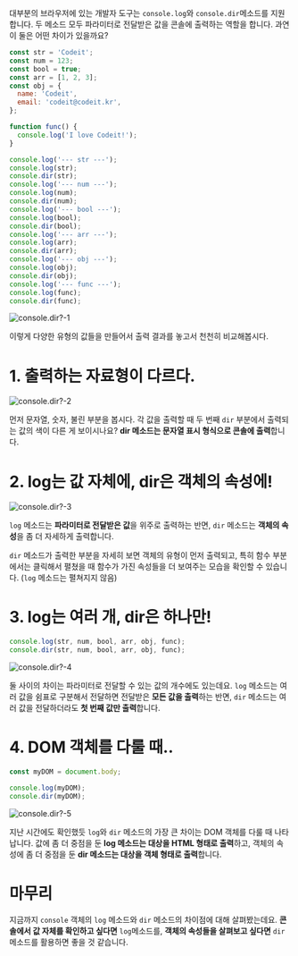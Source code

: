 ﻿대부분의 브라우저에 있는 개발자 도구는 `console.log`와 `console.dir`메소드를 지원합니다. 두 메소드 모두 파라미터로 전달받은 값을 콘솔에 출력하는 역할을 합니다. 과연 이 둘은 어떤 차이가 있을까요?

```js
const str = 'Codeit';
const num = 123;
const bool = true;
const arr = [1, 2, 3];
const obj = {
  name: 'Codeit',
  email: 'codeit@codeit.kr',
};

function func() {
  console.log('I love Codeit!');
}

console.log('--- str ---');
console.log(str);
console.dir(str);
console.log('--- num ---');
console.log(num);
console.dir(num);
console.log('--- bool ---');
console.log(bool);
console.dir(bool);
console.log('--- arr ---');
console.log(arr);
console.dir(arr);
console.log('--- obj ---');
console.log(obj);
console.dir(obj);
console.log('--- func ---');
console.log(func);
console.dir(func);

```

![console.dir?-1](https://bakey-api.codeit.kr/api/files/resource?root=static&seqId=3783&directory=console.dir?-1.png&name=console.dir%3F-1.png)

이렇게 다양한 유형의 값들을 만들어서 출력 결과를 놓고서 천천히 비교해봅시다.

# 1. 출력하는 자료형이 다르다.

![console.dir?-2](https://bakey-api.codeit.kr/api/files/resource?root=static&seqId=3783&directory=console.dir?-2.png&name=console.dir%3F-2.png)

먼저 문자열, 숫자, 불린 부분을 봅시다. 각 값을 출력할 때 두 번째 `dir` 부분에서 출력되는 값의 색이 다른 게 보이시나요? **dir 메소드는 문자열 표시 형식으로 콘솔에 출력**합니다.

# 2. log는 값 자체에, dir은 객체의 속성에!

![console.dir?-3](https://bakey-api.codeit.kr/api/files/resource?root=static&seqId=3783&directory=console.dir?-3.png&name=console.dir%3F-3.png)

`log` 메소드는 **파라미터로 전달받은 값**을 위주로 출력하는 반면, `dir` 메소드는 **객체의 속성**을 좀 더 자세하게 출력합니다.

`dir` 메소드가 출력한 부분을 자세히 보면 객체의 유형이 먼저 출력되고, 특히 함수 부분에서는 클릭해서 펼쳤을 때 함수가 가진 속성들을 더 보여주는 모습을 확인할 수 있습니다. (`log` 메소드는 펼쳐지지 않음)

# 3. log는 여러 개, dir은 하나만!

```js
console.log(str, num, bool, arr, obj, func);
console.dir(str, num, bool, arr, obj, func);

```

![console.dir?-4](https://bakey-api.codeit.kr/api/files/resource?root=static&seqId=3783&directory=console.dir?-4.png&name=console.dir%3F-4.png)

둘 사이의 차이는 파라미터로 전달할 수 있는 값의 개수에도 있는데요. `log` 메소드는 여러 값을 쉼표로 구분해서 전달하면 전달받은 **모든 값을 출력**하는 반면, `dir` 메소드는 여러 값을 전달하더라도 **첫 번째 값만 출력**합니다.

# 4. DOM 객체를 다룰 때..

```js
const myDOM = document.body;

console.log(myDOM);
console.dir(myDOM);

```

![console.dir?-5](https://bakey-api.codeit.kr/api/files/resource?root=static&seqId=3783&directory=console.dir?-5.png&name=console.dir%3F-5.png)

지난 시간에도 확인했듯 `log`와 `dir` 메소드의 가장 큰 차이는 DOM 객체를 다룰 때 나타납니다. 값에 좀 더 중점을 둔 **log 메소드는 대상을 HTML 형태로 출력**하고, 객체의 속성에 좀 더 중점을 둔 **dir 메소드는 대상을 객체 형태로 출력**합니다.

# 마무리

지금까지 `console` 객체의 `log` 메소드와 `dir` 메소드의 차이점에 대해 살펴봤는데요. **콘솔에서 값 자체를 확인하고 싶다면** `log`메소드를, **객체의 속성들을 살펴보고 싶다면** `dir` 메소드를 활용하면 좋을 것 같습니다.
